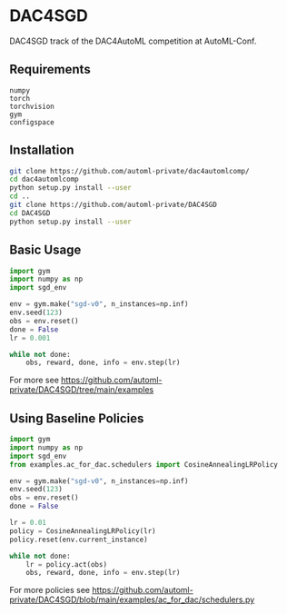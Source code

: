 # DAC4SGD

DAC4SGD track of the DAC4AutoML competition at AutoML-Conf.

## Requirements

```
numpy
torch
torchvision
gym
configspace
```

## Installation

```bash
git clone https://github.com/automl-private/dac4automlcomp/
cd dac4automlcomp
python setup.py install --user
cd ..
git clone https://github.com/automl-private/DAC4SGD
cd DAC4SGD
python setup.py install --user
```


## Basic Usage

```python
import gym
import numpy as np
import sgd_env

env = gym.make("sgd-v0", n_instances=np.inf)
env.seed(123)
obs = env.reset()
done = False
lr = 0.001

while not done:
    obs, reward, done, info = env.step(lr)
```

For more see https://github.com/automl-private/DAC4SGD/tree/main/examples

## Using Baseline Policies
```python
import gym
import numpy as np
import sgd_env
from examples.ac_for_dac.schedulers import CosineAnnealingLRPolicy

env = gym.make("sgd-v0", n_instances=np.inf)
env.seed(123)
obs = env.reset()
done = False

lr = 0.01
policy = CosineAnnealingLRPolicy(lr)
policy.reset(env.current_instance)

while not done:
    lr = policy.act(obs)
    obs, reward, done, info = env.step(lr)
```

For more policies see https://github.com/automl-private/DAC4SGD/blob/main/examples/ac_for_dac/schedulers.py
